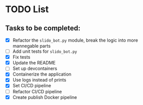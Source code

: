 # TODO List

## Tasks to be completed:
- [X] Refactor the `slido_bot.py` module, break the logic into more mannegable parts
- [ ] Add unit tests for `slido_bot.py`
- [X] Fix tests
- [X] Update the README
- [ ] Set up devcontainers
- [X] Containerize the application
- [X] Use logs instead of prints
- [X] Set CI/CD pipeline
- [ ] Refactor CI/CD pipeline
- [X] Create publish Docker pipeline
